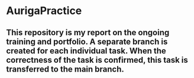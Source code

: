 # AurigaPractice
## This repository is my report on the ongoing training and portfolio. A separate branch is created for each individual task. When the correctness of the task is confirmed, this task is transferred to the main branch.
